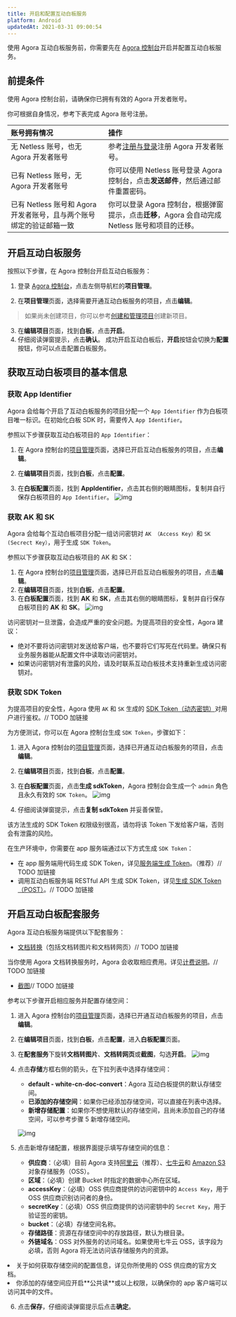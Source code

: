 ```yaml
---
title: 开启和配置互动白板服务
platform: Android
updatedAt: 2021-03-31 09:00:54
---
```

使用 Agora 互动白板服务前，你需要先在 [Agora 控制台](https://console.agora.io/#onboarding)开启并配置互动白板服务。


## 前提条件

使用 Agora 控制台前，请确保你已拥有有效的 Agora 开发者账号。

你可根据自身情况，参考下表完成 Agora 账号注册。

| 账号拥有情况                                                 | 操作                                                         |
| :----------------------------------------------------------- | :----------------------------------------------------------- |
| 无 Netless 账号，也无 Agora 开发者账号                       | 参考[注册与登录](https://docs.agora.io/cn/AgoraPlatform/sign_in_and_sign_up?platform=AllPlatforms)注册 Agora 开发者账号。 |
| 已有 Netless 账号，无 Agora 开发者账号                       | 你可以使用 Netless 账号登录 Agora 控制台，点击**发送邮件**，然后通过邮件重置密码。 |
| 已有 Netless 账号和 Agora 开发者账号，且与两个账号绑定的验证邮箱一致 | 你可以登录 Agora 控制台，根据弹窗提示，点击**迁移**，Agora 会自动完成 Netless 账号和项目的迁移。 |

## 开启互动白板服务

按照以下步骤，在 Agora 控制台开启互动白板服务：

1. 登录 [Agora 控制台](https://console.agora.io/)，点击左侧导航栏的**项目管理**。

2. 在**项目管理**页面，选择需要开通互动白板服务的项目，点击**编辑**。
> 如果尚未创建项目，你可以参考[创建和管理项目](https://docs.agora.io/cn/AgoraPlatform/manage_projects?platform=AllPlatforms)创建新项目。
3. 在**编辑项目**页面，找到**白板**，点击**开启**。
4. 仔细阅读弹窗提示，点击**确认**。
   成功开启互动白板后，**开启**按钮会切换为**配置**按钮，你可以点击配置白板服务。

## 获取互动白板项目的基本信息

### 获取 App Identifier

Agora 会给每个开启了互动白板服务的项目分配一个 `App Identifier` 作为白板项目唯一标识。在初始化白板 SDK 时，需要传入 `App Identifier`。

参照以下步骤获取互动白板项目的 `App Identifier`：

1. 在 Agora 控制台的[项目管理](https://console.agora.io/projects)页面，选择已开启互动白板服务的项目，点击**编辑**。

2. 在**编辑项目**页面，找到**白板**，点击**配置**。

3. 在**白板配置**页面，找到 **AppIdentifier**，点击其右侧的眼睛图标，复制并自行保存白板项目的 `App Identifier`。
   ![img](https://confluence.agoralab.co/download/attachments/724799345/%E8%8E%B7%E5%8F%96%20App%20Identifier.png?version=1&modificationDate=1616479142269&api=v2)


### 获取 AK 和 SK

Agora 会给每个互动白板项目分配一组访问密钥对 `AK （Access Key）`和 `SK (Secrect Key）`，用于生成 `SDK Token`。

参照以下步骤获取互动白板项目的 AK 和 SK：

1. 在 Agora 控制台的[项目管理](https://console.agora.io/projects)页面，选择已开启互动白板服务的项目，点击**编辑**。
2. 在**编辑项目**页面，找到**白板**，点击**配置**。
3. 在**白板配置**页面，找到 **AK** 和 **SK**，点击其右侧的眼睛图标，复制并自行保存白板项目的 **AK** 和 **SK**。
   ![img](https://confluence.agoralab.co/download/attachments/724799345/%E5%A4%8D%E5%88%B6%20AK%20%E5%92%8C%20SK.png?version=1&modificationDate=1616479635301&api=v2)

<div class="alert note">访问密钥对一旦泄露，会造成严重的安全问题。为提高项目的安全性，Agora 建议：

- 绝对不要将访问密钥对发送给客户端，也不要将它们写死在代码里。确保只有业务服务器能从配置文件中读取访问密钥对。
- 如果访问密钥对有泄露的风险，请及时联系互动白板技术支持重新生成访问密钥对。</div>

### 获取 SDK Token

为提高项目的安全性，Agora 使用 `AK` 和 `SK` 生成的 [SDK Token（动态密钥）](https://confluence.agoralab.co/pages/viewpage.action?pageId=719455830#id-5.1互动白板Token-SDKToken)对用户进行鉴权。// TODO 加链接

为方便测试，你可以在 Agora 控制台生成 `SDK Token`，步骤如下：

1. 进入 Agora 控制台的[项目管理](https://console.agora.io/projects)页面，选择已开通互动白板服务的项目，点击**编辑**。

2. 在**编辑项目**页面，找到**白板**，点击**配置**。

3. 在**白板配置**页面，点击**生成 sdkToken**，Agora 控制台会生成一个 `admin` 角色且永久有效的 `SDK Token`。
   ![img](https://confluence.agoralab.co/download/attachments/724799345/%E7%94%9F%E6%88%90%20SDKToken.png?version=1&modificationDate=1616479816458&api=v2)

4. 仔细阅读弹窗提示，点击**复制 sdkToken** 并妥善保管。

   
<div class="alert note">该方法生成的 SDK Token 权限级别很高，请勿将该 Token 下发给客户端，否则会有泄露的风险。</div>

在生产环境中，你需要在 app 服务端通过以下方式生成 `SDK Token`：

- 在 app 服务端用代码生成 SDK Token，详见[服务端生成 Token](https://confluence.agoralab.co/pages/viewpage.action?pageId=713688237)。（推荐）// TODO 加链接
- 调用互动白板服务端 RESTful API 生成 SDK Token，详见[生成 SDK Token （POST）](https://confluence.agoralab.co/pages/viewpage.action?pageId=711052694#id-4.1互动白板服务端RESTfulAPI-生成SDKToken（POST）postsdktoken)。// TODO 加链接

## 开启互动白板配套服务 

Agora 互动白板服务端提供以下配套服务：

- [文档转换](https://confluence.agoralab.co/pages/viewpage.action?pageId=719455841)（包括文档转图片和文档转网页）// TODO 加链接

当你使用 Agora 文档转换服务时，Agora 会收取相应费用。详见[计费说明](https://confluence.agoralab.co/pages/viewpage.action?pageId=721397156)。// TODO 加链接

- [截图](https://confluence.agoralab.co/pages/viewpage.action?pageId=711052694#id-4.1互动白板服务端RESTfulAPI-截图管理)// TODO 加链接

参考以下步骤开启相应服务并配置存储空间：

1. 进入 Agora 控制台的[项目管理](https://console.agora.io/projects)页面，选择已开通互动白板服务的项目，点击**编辑**。

2. 在**编辑项目**页面，找到**白板**，点击**配置**，进入**白板配置**页面。

3. 在**配套服务**下旋转**文档转图片**、**文档转网页**或**截图**，勾选**开启**。
   ![img](https://confluence.agoralab.co/download/attachments/724799345/%E5%BC%80%E5%90%AF%E6%96%87%E6%A1%A3%E8%BD%AC%E5%9B%BE%E7%89%87.png?version=1&modificationDate=1616480799922&api=v2)

4. 点击**存储**方框右侧的箭头，在下拉列表中选择存储空间：

   - **default - white-cn-doc-convert**：Agora 互动白板提供的默认存储空间。
   - **已添加的存储空间**：如果你已经添加存储空间，可以直接在列表中选择。
   - **新增存储配置**：如果你不想使用默认的存储空间，且尚未添加自己的存储空间，可以参考步骤 5 新增存储空间。

   ![img](https://confluence.agoralab.co/download/attachments/724799345/%E5%AD%98%E5%82%A8%E4%B8%8B%E6%8B%89%E5%88%97%E8%A1%A8.png?version=2&modificationDate=1616481459752&api=v2)

5. 点击新增存储配置，根据界面提示填写存储空间的信息：
   - **供应商**：（必填）目前 Agora 支持[阿里云](https://www.aliyun.com/product/oss)（推荐）、[七牛云](https://www.qiniu.com/products/kodo)和 [Amazon S3](https://aws.amazon.com/cn/s3/?nc2=h_m1) 对象存储服务（OSS）。
   - **区域**：（必填）创建 Bucket 时指定的数据中心所在区域。
   - **accessKey**：（必填）OSS 供应商提供的访问密钥中的 `Access Key`，用于 OSS 供应商识别访问者的身份。
   - **secretKey**：（必填）OSS 供应商提供的访问密钥中的 `Secret Key`，用于验证签的密钥。
   - **bucket**：（必填）存储空间名称。
   - **存储路径**：资源在存储空间中的存放路径，默认为根目录。
   - **外链域名**：OSS 对外服务的访问域名。如果使用七牛云 OSS，该字段为必填，否则 Agora 将无法访问该存储服务内的资源。


  <div class="alert note">
	 <li>关于如何获取存储空间的配置信息，详见你所使用的 OSS 供应商的官方文档。</li>
   <li>你添加的存储空间应开启**公共读**或以上权限，以确保你的 app 客户端可以访问其中的文件。</li>
</div>

6. 点击**保存**，仔细阅读弹窗提示后点击**确定**。